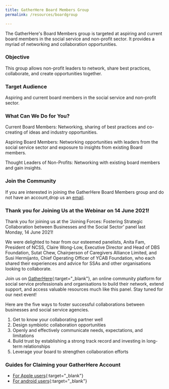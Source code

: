 ```yaml
---
title: GatherHere Board Members Group
permalink: /resources/boardgroup

---
```

The GatherHere's Board Members group is targeted at aspiring and current board members in the social service and non-profit sector. It provides a myriad of networking and collaboration opportunities.

### Objective
This group allows non-profit leaders to network, share best practices, collaborate, and create opportunities together.

### Target Audience  
Aspiring and current board members in the social service and non-profit sector. 

### What Can We Do for You? 
Current Board Members: Networking, sharing of best practices and co-creating of ideas and industry opportunities. 

Aspiring Board Members: Networking opportunities with leaders from the social service sector and exposure to insights from existing Board members. 

Thought Leaders of Non-Profits: Networking with existing board members and gain insights. 

### Join the Community    
If you are interested in joining the GatherHere Board Members group and do not have an account,drop us an [email](mailto:techservices1@gatherhere.sg).

### Thank you for Joining Us at the Webinar on 14 June 2021!    

Thank you for joining us at the ‘Joining Forces: Fostering Strategic Collaboration between Businesses and the Social Sector’ panel last Monday, 14 June 2021! 

We were delighted to hear from our esteemed panelists, Anita Fam, President of NCSS, Claire Wong-Low, Executive Director and Head of DBS Foundation, Sutat Chew, Chairperson of Caregivers Alliance Limited, and Susi Hermijanto, Chief Operating Officer of YCAB Foundation, who each shared their experiences and advice for SSAs and other organisations looking to collaborate. 

Join us on [GatherHere](https://www.ssi.gov.sg/resources/gatherhere){:target="_blank"}, an online community platform for social service professionals and organisations to build their network, extend support, and access valuable resources much like this panel. Stay tuned for our next event! 
 
Here are the five ways to foster successful collaborations between businesses and social service agencies.
 
1. Get to know your collaborating partner well
2. Design symbiotic collaboration opportunities
3. Openly and effectively communicate needs, expectations, and limitations
4. Build trust by establishing a strong track record and investing in long-term relationships
5. Leverage your board to strengthen collaboration efforts

### Guides for Claiming your GatherHere Account

- [For Apple users](https://www.youtube.com/watch?v=dwTr-1N2TK4){:target="_blank"}
- [For android users](https://www.youtube.com/watch?v=h_KfsXXsBKI){:target="_blank"}
